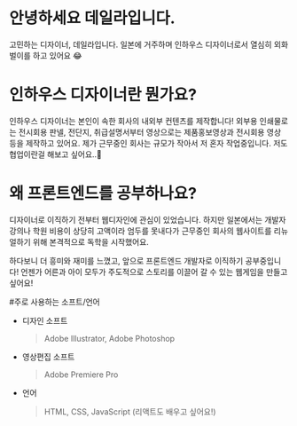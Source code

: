 # 안녕하세요 데일라입니다.
고민하는 디자이너, 데일라입니다. 
일본에 거주하며 인하우스 디자이너로서 열심히 외화벌이를 하고 있어요 😂  
  

# 인하우스 디자이너란 뭔가요?
인하우스 디자이너는 본인이 속한 회사의 내외부 컨텐츠를 제작합니다!
외부용 인쇄물로는 전시회용 판넬, 전단지, 취급설명서부터
영상으로는 제품홍보영상과 전시회용 영상 등을 제작하고 있어요. 
제가 근무중인 회사는 규모가 작아서 저 혼자 작업중입니다. 저도 협업이란걸 해보고 싶어요..🤣



# 왜 프론트엔드를 공부하나요?
디자이너로 이직하기 전부터 웹디자인에 관심이 있었습니다.
하지만 일본에서는 개발자 강의나 학원 비용이 상당히 고액이라 엄두를 못내다가
근무중인 회사의 웹사이트를 리뉴얼하기 위해 본격적으로 독학을 시작했어요.

하다보니 더 흥미와 재미를 느꼈고, 앞으로 프론트엔드 개발자로 이직하기 공부중입니다!
언젠가 어른과 아이 모두가 주도적으로 스토리를 이끌어 갈 수 있는 웹게임을 만들고 싶어요!



#주로 사용하는 소프트/언어
+ 디자인 소프트
  > Adobe Illustrator, Adobe Photoshop
+ 영상편집 소프트
  > Adobe Premiere Pro
+ 언어
  > HTML, CSS, JavaScript (리액트도 배우고 싶어요!)
 
